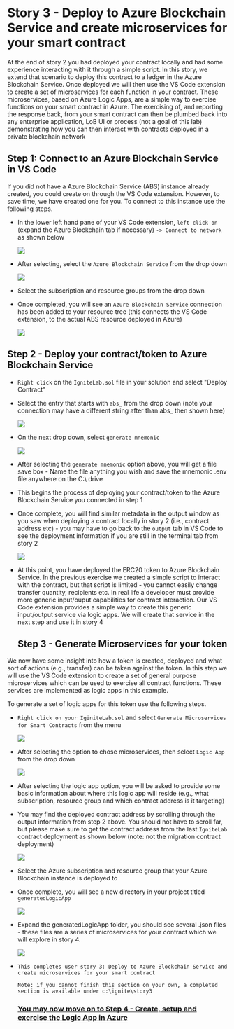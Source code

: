 # Story 3 - Deploy to Azure Blockchain Service and create microservices for your smart contract

At the end of story 2 you had deployed your contract locally and had some experience interacting with it through a simple script. In this story, we extend that scenario to deploy this contract to a ledger in the Azure Blockchain Service. Once deployed we will then use the VS Code extension to create a set of microservices for each function in your contract. These microservices, based on Azure Logic Apps, are a simple way to exercise functions on your smart contract in Azure. The exercising of, and reporting the response back, from your smart contract can then be plumbed back into any enterprise application, LoB UI or process (not a goal of this lab) demonstrating how you can then interact with contracts deployed in a private blockchain network

## Step 1: Connect to an Azure Blockchain Service in VS Code

If you did not have a Azure Blockchain Service (ABS) instance already created, you could create on through the VS Code extension. However, to save time, we have created one for you. To connect to this instance use the following steps.

- In the lower left hand pane of your VS Code extension, `left click on` (expand the Azure Blockchain tab if necessary) `-> Connect to network` as shown below

  ![](../images/connectToABS.png)

- After selecting, select the `Azure Blockchain Service` from the drop down

  ![](../images/selectABS.png)

- Select the subscription and resource groups from the drop down

- Once completed, you will see an `Azure Blockchain Service` connection has been added to your resource tree (this connects the VS Code extension, to the actual ABS resource deployed in Azure)

  ![](../images/absInTree.png)

## Step 2 - Deploy your contract/token to Azure Blockchain Service

- `Right click` on the `IgniteLab.sol` file in your solution and select "Deploy Contract"

- Select the entry that starts with `abs_` from the drop down (note your connection may have a different string after than abs_ then shown here)

  ![](../images/deployToABS.png)

- On the next drop down, select `generate mnemonic`

  ![](../images/generateMnemonic.png)

- After selecting the `generate mnemonic` option above, you will get a file save box - Name the file anything you wish and save the mnemonic .env file anywhere on the C:\ drive

- This begins the process of deploying your contract/token to the Azure Blockchain Service you connected in step 1

- Once complete, you will find similar metadata in the output window as you saw when deploying a contract locally in story 2 (i.e., contract address etc) - you may have to go back to the `output` tab in VS Code to see the deployment information if you are still in the terminal tab from story 2

  ![](../images/outputChannel.png)

- At this point, you have deployed the ERC20 token to Azure Blockchain Service. In the previous exercise we created a simple script to interact with the contract, but that script is limited - you cannot easily change transfer quantity, recipients etc. In real life a developer must provide more generic input/ouput capabilities for contract interaction. Our VS Code extension provides a simple way to create this generic input/output service via logic apps. We will create that service in the next step and use it in story 4

  ## Step 3 - Generate Microservices for your token

We now have some insight into how a token is created, deployed and what sort of actions (e.g., transfer) can be taken against the token. In this step we will use the VS Code extension to create a set of general purpose microservices which can be used to exercise all contract functions. These services are implemented as logic apps in this example. 

To generate a set of logic apps for this token use the following steps.

- `Right click on your IginiteLab.sol` and select `Generate Microservices for Smart Contracts` from the menu

  ![](../images/generateMicroservices.png)

- After selecting the option to chose microservices, then select `Logic App` from the drop down

  ![](../images/selectLogicApp.png)

- After selecting the logic app option, you will be asked to provide some basic information about where this logic app will reside (e.g., what subscription, resource group and which contract address is it targeting)

- You may find the deployed contract address by scrolling through the output information from step 2 above. You should not have to scroll far, but please make sure to get the contract address from the last `IgniteLab` contract deployment as shown below (note: not the migration contract deployment)

  ![](../images/copyContractAddress.png)

- Select the Azure subscription and resource group that your Azure Blockchain instance is deployed to

- Once complete, you will see a new directory in your project titled `generatedLogicApp`

  ![](../images/generateLogicAppSuccess.png)

- Expand the generatedLogicApp folder, you should see several .json files - these files are a series of microservices for your contract which we will explore in story 4. 

  ![](../images/microservices.png)

- `This completes user story 3: Deploy to Azure Blockchain Service and create microservices for your smart contract`

  `Note: if you cannot finish this section on your own, a completed section is available under c:\ignite\story3`

  

  ### [You may now  move on to Step 4 - Create, setup and exercise the Logic App in Azure](../story4/story4.md)
